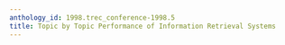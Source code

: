 ```yaml
---
anthology_id: 1998.trec_conference-1998.5
title: Topic by Topic Performance of Information Retrieval Systems
---
```

